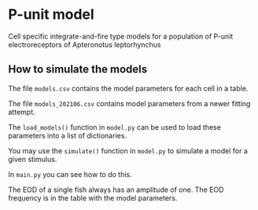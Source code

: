 # P-unit model

Cell specific integrate-and-fire type models for a population of
P-unit electroreceptors of Apteronotus leptorhynchus

## How to simulate the models

The file `models.csv` contains the model parameters for each cell in a
table.

The file `models_202106.csv` contains model parameters from a newer
fitting attempt.

The `load_models()` function in `model.py` can be used to load these
 parameters into a list of dictionaries.

You may use the `simulate()` function in `model.py` to simulate a
model for a given stimulus.

In `main.py` you can see how to do this.

The EOD of a single fish always has an amplitude of one. The EOD
frequency is in the table with the model parameters.
